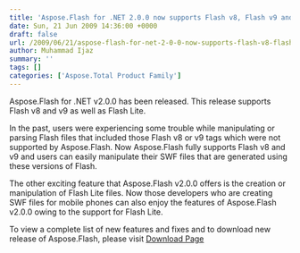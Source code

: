 ```yaml
---
title: 'Aspose.Flash for .NET 2.0.0 now supports Flash v8, Flash v9 and Flash Lite.'
date: Sun, 21 Jun 2009 14:36:00 +0000
draft: false
url: /2009/06/21/aspose-flash-for-net-2-0-0-now-supports-flash-v8-flash-v9-and-flash-lite/
author: Muhammad Ijaz
summary: ''
tags: []
categories: ['Aspose.Total Product Family']
---
```


Aspose.Flash for .NET v2.0.0 has been released. This release supports Flash v8 and v9 as well as Flash Lite.

In the past, users were experiencing some trouble while manipulating or parsing Flash files that included those Flash v8 or v9 tags which were not supported by Aspose.Flash. Now Aspose.Flash fully supports Flash v8 and v9 and users can easily manipulate their SWF files that are generated using these versions of Flash.

The other exciting feature that Aspose.Flash v2.0.0 offers is the creation or manipulation of Flash Lite files. Now those developers who are creating SWF files for mobile phones can also enjoy the features of Aspose.Flash v2.0.0 owing to the support for Flash Lite.

To view a complete list of new features and fixes and to download new release of Aspose.Flash, please visit [Download Page][1]




[1]: http://www.aspose.com/community/files/51/file-format-components/aspose.flash-for-.net/default.aspx





